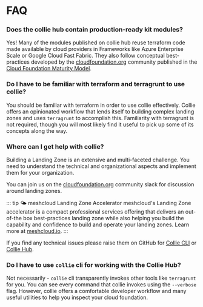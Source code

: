 # FAQ

### Does the collie hub contain production-ready kit modules?

Yes! Many of the modules published on collie hub reuse terraform code made available by cloud providers in Frameworks like Azure Enterprise Scale or Google Cloud Fast Fabric.
They also follow conceptual best-practices developed by the [cloudfoundation.org](https://cloudfoundation.org) community published in the [Cloud Foundation Maturity Model](https://cloudfoundation.org/maturity-model/).

### Do I have to be familiar with terraform and terragrunt to use collie?

You should be familiar with terraform in order to use collie effectively. Collie offers an opinionated workflow that lends itself to building
complex landing zones and uses `terragrunt` to accomplish this. Familiarity with terragrunt is not required,
though you will most likely find it useful to pick up some of its concepts along the way.

### Where can I get help with collie?

Building a Landing Zone is an extensive and multi-faceted challenge. You need to understand the technical and
organizational aspects and implement them for your organization.

You can join us on the [cloudfoundation.org](https://cloudfoundation.org) community slack for discussion around landing
zones.

::: tip 🌤 meshcloud Landing Zone Accelerator
meshcloud's Landing Zone accelerator
is a compact professional services offering that delivers an out-of-the box best-practices landing zone while also
helping you build the capability and confidence to build and operate your landing zones. Learn more at [meshcloud.io](https://www.meshcloud.io/en/services/landing-zone-accelerator/).
:::

If you find any technical issues please raise them on GitHub for [Collie CLI](http://github.com/meshcloud/collie-cli/) or [Collie Hub](http://github.com/meshcloud/collie-hub/).

### Do I have to use `collie` cli for working with the Collie Hub?

Not necessarily - `collie` cli transparently invokes other tools like `terragrunt` for you. You can see every command that collie invokes using the `--verbose` flag.
However, collie offers a comfortable developer workflow and many useful utilities to help you inspect your cloud foundation.
